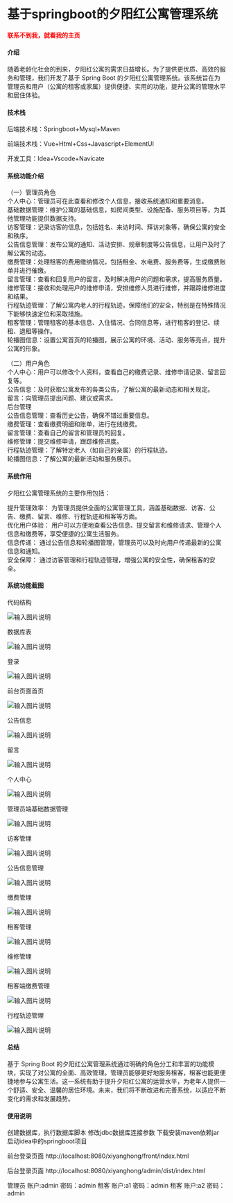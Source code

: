 # 基于springboot的夕阳红公寓管理系统

<h4 style='color:red'>联系不到我，就看我的主页 </h4> 
 
#### 介绍

随着老龄化社会的到来，夕阳红公寓的需求日益增长。为了提供更优质、高效的服务和管理，我们开发了基于 Spring Boot 的夕阳红公寓管理系统。该系统旨在为管理员和用户（公寓的租客或家属）提供便捷、实用的功能，提升公寓的管理水平和居住体验。

#### 技术栈

后端技术栈：Springboot+Mysql+Maven

前端技术栈：Vue+Html+Css+Javascript+ElementUI

开发工具：Idea+Vscode+Navicate

#### 系统功能介绍

（一）管理员角色  
个人中心：管理员可在此查看和修改个人信息，接收系统通知和重要消息。  
基础数据管理：维护公寓的基础信息，如房间类型、设施配备、服务项目等，为其他管理功能提供数据支持。  
访客管理：记录访客的信息，包括姓名、来访时间、拜访对象等，确保公寓的安全和秩序。  
公告信息管理：发布公寓的通知、活动安排、规章制度等公告信息，让用户及时了解公寓的动态。  
缴费管理：处理租客的费用缴纳情况，包括租金、水电费、服务费等，生成缴费账单并进行催缴。  
留言管理：查看和回复用户的留言，及时解决用户的问题和需求，提高服务质量。  
维修管理：接收和处理用户的维修申请，安排维修人员进行维修，并跟踪维修进度和结果。  
行程轨迹管理：了解公寓内老人的行程轨迹，保障他们的安全，特别是在特殊情况下能够快速定位和采取措施。  
租客管理：管理租客的基本信息、入住情况、合同信息等，进行租客的登记、续租、退租等操作。  
轮播图信息：设置公寓首页的轮播图，展示公寓的环境、活动、服务等亮点，提升公寓的形象。  

（二）用户角色  
个人中心：用户可以修改个人资料，查看自己的缴费记录、维修申请记录、留言回复等。  
公告信息：及时获取公寓发布的各类公告，了解公寓的最新动态和相关规定。  
留言：向管理员提出问题、建议或需求。  
后台管理  
公告信息管理：查看历史公告，确保不错过重要信息。  
缴费管理：查看缴费明细和账单，进行在线缴费。  
留言管理：查看自己的留言和管理员的回复。  
维修管理：提交维修申请，跟踪维修进度。  
行程轨迹管理：了解特定老人（如自己的亲属）的行程轨迹。  
轮播图信息：了解公寓的最新活动和服务展示。  

#### 系统作用

夕阳红公寓管理系统的主要作用包括：

提升管理效率： 为管理员提供全面的公寓管理工具，涵盖基础数据、访客、公告、缴费、留言、维修、行程轨迹和租客等方面。  
优化用户体验： 用户可以方便地查看公告信息、提交留言和维修请求、管理个人信息和缴费等，享受便捷的公寓生活服务。  
信息传递： 通过公告信息和轮播图管理，管理员可以及时向用户传递最新的公寓信息和通知。  
安全保障： 通过访客管理和行程轨迹管理，增强公寓的安全性，确保租客的安全。  

#### 系统功能截图

代码结构

![输入图片说明](images/09a1ebf1b250e24413b8304bd3c78a4.png)

数据库表

![输入图片说明](images/56511df7646d8c528fe7158057ee9c4.png)

登录

![输入图片说明](images/6f8e5b8b990d0380cd230e959c86030.png)

前台页面首页

![输入图片说明](images/2215b615fc2dae042ce6e9a3e08795f.png)

公告信息

![输入图片说明](images/f4cc8e1e842488aac07dcd959f38692.png)

留言

![输入图片说明](images/c80b263cbd3dd8ddec61556ffffc3c9.png)

个人中心

![输入图片说明](images/52922e4e0a74f578baab15a93c0cde1.png)

管理员端基础数据管理

![输入图片说明](images/78ea20a6e28a1965f553e87b67cffe6.png)

访客管理

![输入图片说明](images/d803cf190f68cc65bbaded875c6d782.png)

公告信息管理

![输入图片说明](images/28acd7520072ccd681f0f4059a6b57e.png)

缴费管理

![输入图片说明](images/e0f744c198d299fe8d5260b8690103c.png)

租客管理

![输入图片说明](images/357e9c82f456f7c49bc2f8e5eb6ca6d.png)

维修管理

![输入图片说明](images/dd5f76f98b33cb0f10d4f207577798e.png)

租客端缴费管理

![输入图片说明](images/e641d193d095bad4d5559976a96af04.png)

行程轨迹管理

![输入图片说明](images/eff3add6b4edbbf4118cd0d904793d0.png)

#### 总结

基于 Spring Boot 的夕阳红公寓管理系统通过明确的角色分工和丰富的功能模块，实现了对公寓的全面、高效管理。管理员能够更好地服务租客，租客也能更便捷地参与公寓生活。这一系统有助于提升夕阳红公寓的运营水平，为老年人提供一个舒适、安全、温馨的居住环境。未来，我们将不断改进和完善系统，以适应不断变化的需求和发展趋势。

#### 使用说明

创建数据库，执行数据库脚本 修改jdbc数据库连接参数 下载安装maven依赖jar 启动idea中的springboot项目

前台登录页面
http://localhost:8080/xiyanghong/front/index.html

后台登录页面
http://localhost:8080/xiyanghong/admin/dist/index.html

管理员 			账户:admin 	密码：admin
租客 			账户:a1 		密码：admin
租客 			账户:a2 		密码：admin
